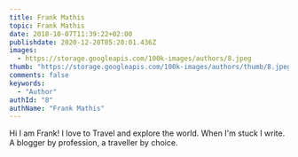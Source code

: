 ```yaml
---
title: Frank Mathis
topic: Frank Mathis
date: 2018-10-07T11:39:22+02:00
publishdate: 2020-12-20T05:20:01.436Z
images:
  - https://storage.googleapis.com/100k-images/authors/8.jpeg
thumb: "https://storage.googleapis.com/100k-images/authors/thumb/8.jpeg"
comments: false
keywords:
  - "Author"
authId: "8"
authName: "Frank Mathis"
---
```


Hi I am Frank! I love to Travel and explore the world. When I'm stuck I write. A blogger by profession, a traveller by choice.
